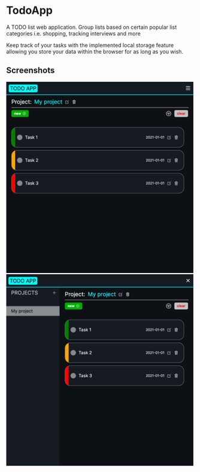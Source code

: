 # TodoApp

A TODO list web application. Group lists based on certain popular list categories i.e. shopping, tracking interviews and more

Keep track of your tasks with the implemented local storage feature allowing you store your data within the browser for as long as you wish.

## Screenshots

<img src="Images/ss1.png" width = "500px"/>

<img src="Images/ss2.png" width = "500px"/>
